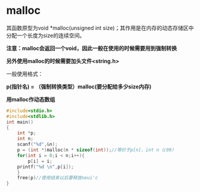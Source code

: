 # malloc

其函数原型为void *malloc(unsigned int size)；其作用是在内存的动态存储区中分配一个长度为size的连续空间。

**注意：malloc会返回一个void，因此一般在使用的时候需要用到强制转换**

**另外使用malloc的时候需要加头文件<string.h>**

一般使用格式：

**p(指针名) = （强制转换类型）malloc(要分配给多少size内存)**

**用malloc作动态数组**

```c
#include<stdio.h>
#include<stdlib.h>
int main()
{
    int *p;
    int n;
    scanf("%d",&n);
    p = (int *)malloc(n * sizeof(int));//等价于p[n]，int n（c99）
    for(int i = 0;i < n;i++){
        p[i] = i;
    printf("%d \n",p[i]);  
    }
    free(p)//使用结束以后要释放neui'c
}
```

